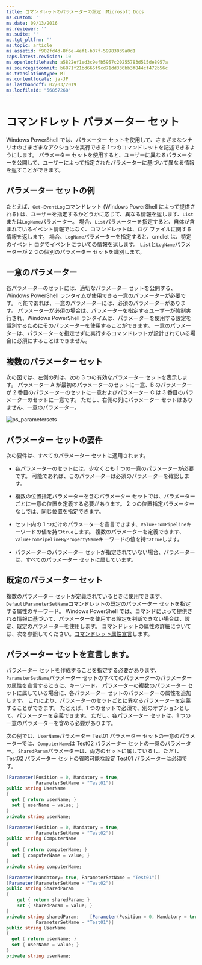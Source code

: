 ```yaml
---
title: コマンドレットのパラメーターの設定 |Microsoft Docs
ms.custom: ''
ms.date: 09/13/2016
ms.reviewer: ''
ms.suite: ''
ms.tgt_pltfrm: ''
ms.topic: article
ms.assetid: f902fd4d-8f6e-4ef1-b07f-59983039a0d1
caps.latest.revision: 10
ms.openlocfilehash: a5822ef1ed3c9efb5957c20255783d515de8957a
ms.sourcegitcommit: b6871f21bd666f9cd71dd336bb3f844cf472b56c
ms.translationtype: MT
ms.contentlocale: ja-JP
ms.lasthandoff: 02/03/2019
ms.locfileid: "56857268"
---
```

# <a name="cmdlet-parameter-sets"></a>コマンドレット パラメーター セット

Windows PowerShell では、パラメーター セットを使用して、さまざまなシナリオのさまざまなアクションを実行できる 1 つのコマンドレットを記述できるようにします。 パラメーター セットを使用すると、ユーザーに異なるパラメーターを公開して、ユーザーによって指定されたパラメーターに基づいて異なる情報を返すことができます。

## <a name="examples-of-parameter-sets"></a>パラメーター セットの例

たとえば、`Get-EventLog`コマンドレット (Windows PowerShell によって提供される) は、ユーザーを指定するかどうかに応じて、異なる情報を返します、`List`または`LogName`パラメーター。 場合、`List`パラメーターを指定すると、自体が含まれているイベント情報ではなく、コマンドレットは、ログ ファイルに関する情報を返します。 場合、`LogName`パラメーターを指定すると、cmdlet は、特定のイベント ログでイベントについての情報を返します。 `List`と`LogName`パラメーターが 2 つの個別のパラメーター セットを識別します。

## <a name="unique-parameter"></a>一意のパラメーター

各パラメーターのセットには、適切なパラメーター セットを公開する、Windows PowerShell ランタイムが使用できる一意のパラメーターが必要です。 可能であれば、一意のパラメーターには、必須のパラメーターがあります。 パラメーターが必須の場合は、パラメーターを指定するユーザーが強制実行され、Windows PowerShell ランタイムは、パラメーターを使用する設定を識別するためにそのパラメーターを使用することができます。 一意のパラメーターは、パラメーターを指定せずに実行するコマンドレットが設計されている場合に必須にすることはできません。

## <a name="multiple-parameter-sets"></a>複数のパラメーター セット

次の図では、左側の列は、次の 3 つの有効なパラメーター セットを表示します。 パラメーター A が最初のパラメーターのセットに一意、B のパラメーターが 2 番目のパラメーターのセットに一意およびパラメーター C は 3 番目のパラメーターのセットに一意です。 ただし、右側の列にパラメーター セットはありません、一意のパラメーター。

![ps_parametersets](../media/ps-parametersets.gif)

## <a name="parameter-set-requirements"></a>パラメーター セットの要件

次の要件は、すべてのパラメーター セットに適用されます。

- 各パラメーターのセットには、少なくとも 1 つの一意のパラメーターが必要です。 可能であれば、このパラメーターは必須のパラメーターを確認します。

- 複数の位置指定パラメーターを含むパラメーター セットでは、パラメーターごとに一意の位置を定義する必要があります。 2 つの位置指定パラメーターなしでは、同じ位置を指定できます。

- セット内の 1 つだけのパラメーターを宣言できます、`ValueFromPipeline`キーワードの値を持つ`true`します。 複数のパラメーターを定義できます、`ValueFromPipelineByPropertyName`キーワードの値を持つ`true`します。

- パラメーターのパラメーター セットが指定されていない場合、パラメーターは、すべてのパラメーター セットに属しています。

## <a name="default-parameter-sets"></a>既定のパラメーター セット

複数のパラメーター セットが定義されているときに使用できます、`DefaultParameterSetName`コマンドレットの既定のパラメーター セットを指定する属性のキーワード。 Windows PowerShell では、コマンドによって提供される情報に基づいて、パラメーターを使用する設定を判断できない場合は、設定、既定のパラメーターを使用します。 コマンドレットの属性の詳細については、次を参照してください。[コマンドレット属性宣言](./cmdlet-attribute-declaration.md)します。

## <a name="declaring-parameter-sets"></a>パラメーター セットを宣言します。

パラメーター セットを作成することを指定する必要があります、`ParameterSetName`パラメーター セットのすべてのパラメーターのパラメーターの属性を宣言するときに、キーワード。 パラメーターの複数のパラメーター セットに属している場合に、各パラメーター セットのパラメーターの属性を追加します。 これにより、パラメーターのセットごとに異なるパラメーターを定義することができます。 たとえば、1 つのセットで必須で、別のオプションとして、パラメーターを定義できます。 ただし、各パラメーター セットは、1 つの一意のパラメーターを含める必要があります。

次の例では、`UserName`パラメーター Test01 パラメーター セットの一意のパラメーターでは、`ComputerName`は Test02 パラメーター セットの一意のパラメーター。 `SharedParam`パラメーターは、両方のセットに属しているし、ただし Test02 パラメーター セットの省略可能な設定 Test01 パラメーターは必須です。

```csharp
[Parameter(Position = 0, Mandatory = true,
           ParameterSetName = "Test01")]
public string UserName
{
  get { return userName; }
  set { userName = value; }
}
private string userName;

[Parameter(Position = 0, Mandatory = true,
           ParameterSetName = "Test02")]
public string ComputerName
{
  get { return computerName; }
  set { computerName = value; }
}
private string computerName;

[Parameter(Mandatory= true, ParameterSetName = "Test01")]
[Parameter(ParameterSetName = "Test02")]
public string SharedParam
{
    get { return sharedParam; }
    set { sharedParam = value; }
}
private string sharedParam;    [Parameter(Position = 0, Mandatory = true,
           ParameterSetName = "Test01")]
public string UserName
{
  get { return userName; }
  set { userName = value; }
}
private string userName;
```